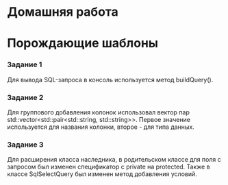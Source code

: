# Домашняя работа
# Порождающие шаблоны
### Задание 1
Для вывода SQL-запроса в консоль используется метод buildQuery().
### Задание 2
Для группового добавления колонок использовал вектор пар std::vector<std::pair<std::string, std::string>>. Первое значение используется для названия колонки, второе - для типа данных.
### Задание 3
Для расширения класса наследника, в родительском классе для поля с запросом был изменен спецификатор с private на protected. Также в классе SqlSelectQuery был изменен метод добавления условий.